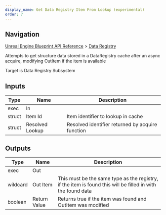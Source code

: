 ```yaml
---
display_name: Get Data Registry Item From Lookup (experimental)
order: 7
---
```

## Navigation

[Unreal Engine Blueprint API Reference](https://dev.epicgames.com/documentation/en-us/unreal-engine/BlueprintAPI) > [Data Registry](https://dev.epicgames.com/documentation/en-us/unreal-engine/BlueprintAPI/DataRegistry)

Attempts to get structure data stored in a DataRegistry cache after an async acquire, modifying OutItem if the item is available

Target is Data Registry Subsystem

## Inputs

| Type | Name | Description |
| --- | --- | --- |
| exec | In |  |
| struct | Item Id | Item identifier to lookup in cache |
| struct | Resolved Lookup | Resolved identifier returned by acquire function |

## Outputs

| Type | Name | Description |
| --- | --- | --- |
| exec | Out |  |
| wildcard | Out Item | This must be the same type as the registry, if the item is found this will be filled in with the found data |
| boolean | Return Value | Returns true if the item was found and OutItem was modified |
